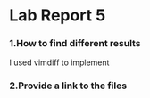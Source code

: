 # **Lab Report 5**

### **1.How to find different results**

I used vimdiff to implement
### **2.Provide a link to the files**


